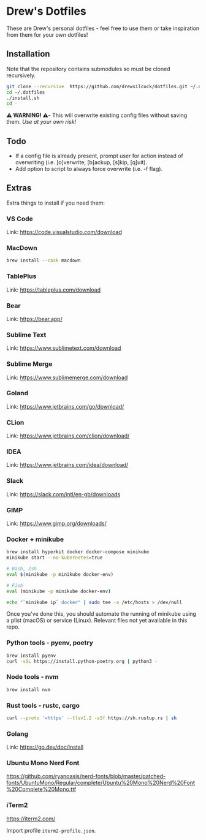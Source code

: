 # Drew's Dotfiles

These are Drew's personal dotfiles - feel free to use them or take inspiration from them for your own dotfiles!

## Installation

Note that the repository contains submodules so must be cloned recursively.

```sh
git clone --recursive  https://github.com/drewsilcock/dotfiles.git ~/.dotfiles
cd ~/.dotfiles
./install.sh
cd -
```

**⚠️  WARNING! ⚠️**- This will overwrite existing config files without saving them. *Use at your own risk!*

## Todo

- If a config file is already present, prompt user for action instead of overwriting (i.e. [o]verwrite, [b]ackup, [s]kip, [q]uit).
- Add option to script to always force overwrite (i.e. -f flag).

## Extras

Extra things to install if you need them:

### VS Code

Link: https://code.visualstudio.com/download

### MacDown

```bash
brew install --cask macdown
```

### TablePlus

Link: https://tableplus.com/download

### Bear

Link: https://bear.app/

### Sublime Text

Link: https://www.sublimetext.com/download

### Sublime Merge

Link: https://www.sublimemerge.com/download

### Goland

Link: https://www.jetbrains.com/go/download/

### CLion

Link: https://www.jetbrains.com/clion/download/

### IDEA

Link: https://www.jetbrains.com/idea/download/

### Slack

Link: https://slack.com/intl/en-gb/downloads

### GIMP

Link: https://www.gimp.org/downloads/

### Docker + minikube

```bash
brew install hyperkit docker docker-compose minikube
minikube start --no-kubernetes=true

# Bash, Zsh
eval $(minikube -p minikube docker-env)

# Fish
eval (minikube -p minikube docker-env)

echo "`minikube ip` docker" | sudo tee -a /etc/hosts > /dev/null
```

Once you've done this, you should automate the running of minikube using a plist (macOS) or service (Linux). Relevant files not yet available in this repo.

### Python tools - pyenv, poetry

```bash
brew install pyenv
curl -sSL https://install.python-poetry.org | python3 -
```

### Node tools - nvm

```bash
brew install nvm
```

### Rust tools - rustc, cargo

```bash
curl --proto '=https' --tlsv1.2 -sSf https://sh.rustup.rs | sh
```

### Golang

Link: https://go.dev/doc/install

### Ubuntu Mono Nerd Font

https://github.com/ryanoasis/nerd-fonts/blob/master/patched-fonts/UbuntuMono/Regular/complete/Ubuntu%20Mono%20Nerd%20Font%20Complete%20Mono.ttf

### iTerm2

https://iterm2.com/

Import profile `iterm2-profile.json`.
